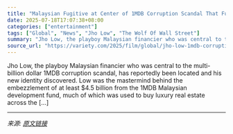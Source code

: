 ```yaml
---
title: "Malaysian Fugitive at Center of 1MDB Corruption Scandal That Funded ‘The Wolf of Wall Street’ Reportedly Located in China"
date: 2025-07-18T17:07:38+08:00
categories: ["entertainment"]
tags: ["Global", "News", "Jho Low", "The Wolf Of Wall Street"]
summary: "Jho Low, the playboy Malaysian financier who was central to the multi-billion dollar 1MDB corruption scandal, has reportedly been located and his new identity discovered. Low was the mastermind behind"
source_url: "https://variety.com/2025/film/global/jho-low-1mdb-corruption-scandal-located-in-china-1236464785/"
---
```


Jho Low, the playboy Malaysian financier who was central to the multi-billion dollar 1MDB corruption scandal, has reportedly been located and his new identity discovered. Low was the mastermind behind the embezzlement of at least $4.5 billion from the 1MDB Malaysian development fund, much of which was used to buy luxury real estate across the [&#8230;]

---

*来源: [原文链接](https://variety.com/2025/film/global/jho-low-1mdb-corruption-scandal-located-in-china-1236464785/)*
